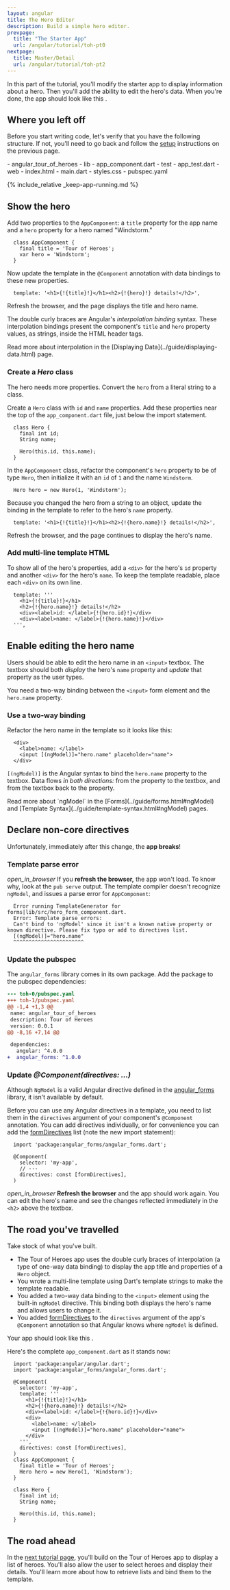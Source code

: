 ```yaml
---
layout: angular
title: The Hero Editor
description: Build a simple hero editor.
prevpage:
  title: "The Starter App"
  url: /angular/tutorial/toh-pt0
nextpage:
  title: Master/Detail
  url: /angular/tutorial/toh-pt2
---
```

<?code-excerpt path-base="examples/ng/doc/toh-1"?>
In this part of the tutorial, you'll modify the starter app to display
information about a hero. Then you'll add the ability to edit the hero's data.
When you're done, the app should look like this <live-example></live-example>.

## Where you left off

Before you start writing code, let's verify that you have the following structure.
If not, you'll need to go back and follow the [setup](toh-pt0) instructions
on the previous page.

<div class="ul-filetree" markdown="1">
- angular_tour_of_heroes
  - lib
    - app_component.dart
  - test
    - app_test.dart
  - web
    - index.html
    - main.dart
    - styles.css
  - pubspec.yaml
</div>

{% include_relative _keep-app-running.md %}

## Show the hero

Add two properties to the `AppComponent`: a `title` property for the app name and a `hero` property
for a hero named "Windstorm."

<?code-excerpt "lib/app_component_1.dart (AppComponent class)" region="app-component-1" title?>
```
  class AppComponent {
    final title = 'Tour of Heroes';
    var hero = 'Windstorm';
  }
```

Now update the template in the `@Component` annotation with data bindings to these new properties.

<?code-excerpt "lib/app_component_1.dart (@Component)" region="show-hero" title?>
```
  template: '<h1>{!{title}!}</h1><h2>{!{hero}!} details!</h2>',
```

Refresh the browser, and the page displays the title and hero name.

The double curly braces are Angular's *interpolation binding* syntax.
These interpolation bindings present the component's `title` and `hero` property values,
as strings, inside the HTML header tags.

<div class="l-sub-section" markdown="1">
  Read more about interpolation in the [Displaying Data](../guide/displaying-data.html) page.
</div>

### Create a _Hero_ class

The hero needs more properties.
Convert the `hero` from a literal string to a class.

Create a `Hero` class with `id` and `name` properties.
Add these properties near the top of the `app_component.dart` file, just below the import statement.

<?code-excerpt "lib/app_component.dart (Hero class)" region="hero-class-1" title?>
```
  class Hero {
    final int id;
    String name;

    Hero(this.id, this.name);
  }
```

In the `AppComponent` class, refactor the component's `hero` property to be of type `Hero`,
then initialize it with an `id` of `1` and the name `Windstorm`.

<?code-excerpt "lib/app_component.dart (hero property)" region="hero-property-1" title?>
```
  Hero hero = new Hero(1, 'Windstorm');
```

Because you changed the hero from a string to an object,
update the binding in the template to refer to the hero's `name` property.

<?code-excerpt "lib/app_component_1.dart" region="show-hero-2"?>
```
  template: '<h1>{!{title}!}</h1><h2>{!{hero.name}!} details!</h2>',
```

Refresh the browser, and the page continues to display the hero's name.

### Add multi-line template HTML

To show all of the hero's properties,
add a `<div>` for the hero's `id` property and another `<div>` for the hero's `name`.
To keep the template readable, place each `<div>` on its own line.

<?code-excerpt "lib/app_component_1.dart (multi-line strings)" title?>
```
  template: '''
    <h1>{!{title}!}</h1>
    <h2>{!{hero.name}!} details!</h2>
    <div><label>id: </label>{!{hero.id}!}</div>
    <div><label>name: </label>{!{hero.name}!}</div>
  ''',
```

## Enable editing the hero name

Users should be able to edit the hero name in an `<input>` textbox.
The textbox should both _display_ the hero's `name` property
and _update_ that property as the user types.

You need a two-way binding between the `<input>` form element and the `hero.name` property.

### Use a two-way binding

Refactor the hero name in the template so it looks like this:

<?code-excerpt "lib/app_component_1.dart" region="name-input"?>
```
  <div>
    <label>name: </label>
    <input [(ngModel)]="hero.name" placeholder="name">
  </div>
```

`[(ngModel)]` is the Angular syntax to bind the `hero.name` property
to the textbox.
Data flows _in both directions:_ from the property to the textbox,
and from the textbox back to the property.

<div class="l-sub-section" markdown="1">
  Read more about `ngModel` in the
  [Forms](../guide/forms.html#ngModel) and
  [Template Syntax](../guide/template-syntax.html#ngModel) pages.
</div>

## Declare non-core directives

Unfortunately, immediately after this change, the **app breaks**!

### Template parse error

<i class="material-icons">open_in_browser</i>
If you **refresh the browser,** the app won't load.
To know why, look at the `pub serve` output. The template
compiler doesn't recognize `ngModel`, and issues a parse error for
`AppComponent`:

```nocode
  Error running TemplateGenerator for forms|lib/src/hero_form_component.dart.
  Error: Template parse errors:
  Can't bind to 'ngModel' since it isn't a known native property or known directive. Please fix typo or add to directives list.
  [(ngModel)]="hero.name"
  ^^^^^^^^^^^^^^^^^^^^^^^
```

### Update the pubspec

<?code-excerpt path-base="examples/ng/doc"?>

The `angular_forms` library comes in its own package. Add the package to the pubspec dependencies:

<?code-excerpt "toh-0/pubspec.yaml" diff-with="toh-1/pubspec.yaml" from="dependencies" to="angular_forms"?>
```diff
--- toh-0/pubspec.yaml
+++ toh-1/pubspec.yaml
@@ -1,4 +1,3 @@
 name: angular_tour_of_heroes
 description: Tour of Heroes
 version: 0.0.1
@@ -8,16 +7,14 @@

 dependencies:
   angular: ^4.0.0
+  angular_forms: ^1.0.0
```

<?code-excerpt path-base="examples/ng/doc/toh-1"?>

<a id="component-directives"></a>
### Update _@Component(directives: ...)_

Although `NgModel` is a valid Angular directive defined in the [angular_forms][]
library, it isn't available by default.

Before you can use any Angular directives in a template,
you need to list them in the `directives` argument of your component's
`@Component` annotation. You can add directives individually, or for
convenience you can add the [formDirectives][] list
(note the new import statement):

<?code-excerpt "lib/app_component.dart (directives)" title?>
```
  import 'package:angular_forms/angular_forms.dart';

  @Component(
    selector: 'my-app',
    // ···
    directives: const [formDirectives],
  )
```

<i class="material-icons">open_in_browser</i>
**Refresh the browser** and the app should work again.
You can edit the hero's name and see the changes reflected immediately in the `<h2>` above the textbox.

## The road you've travelled

Take stock of what you've built.

* The Tour of Heroes app uses the double curly braces of interpolation (a type of one-way data binding)
  to display the app title and properties of a `Hero` object.
* You wrote a multi-line template using Dart's template strings to make the template readable.
* You added a two-way data binding to the `<input>` element
  using the built-in `ngModel` directive. This binding both displays the hero's
  name and allows users to change it.
* You added [formDirectives][] to the `directives` argument of the app's
  `@Component` annotation so that Angular knows where `ngModel` is defined.

Your app should look like this <live-example></live-example>.

Here's the complete `app_component.dart` as it stands now:

<?code-excerpt "lib/app_component.dart" title linenums?>
```
  import 'package:angular/angular.dart';
  import 'package:angular_forms/angular_forms.dart';

  @Component(
    selector: 'my-app',
    template: '''
      <h1>{!{title}!}</h1>
      <h2>{!{hero.name}!} details!</h2>
      <div><label>id: </label>{!{hero.id}!}</div>
      <div>
        <label>name: </label>
        <input [(ngModel)]="hero.name" placeholder="name">
      </div>
    ''',
    directives: const [formDirectives],
  )
  class AppComponent {
    final title = 'Tour of Heroes';
    Hero hero = new Hero(1, 'Windstorm');
  }

  class Hero {
    final int id;
    String name;

    Hero(this.id, this.name);
  }
```

## The road ahead

In the [next tutorial page](./toh-pt2.html), you'll build on the Tour of Heroes app to display a list of heroes.
You'll also allow the user to select heroes and display their details.
You'll learn more about how to retrieve lists and bind them to the template.

[angular_forms]: /api/angular_forms
[formDirectives]: /api/angular_forms/angular_forms/formDirectives-constant